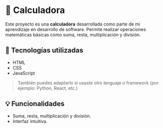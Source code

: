 # 🧮 Calculadora

Este proyecto es una **calculadora** desarrollada como parte de mi aprendizaje en desarrollo de software. Permite realizar operaciones matemáticas básicas como suma, resta, multiplicación y división.

## 🚀 Tecnologías utilizadas

- HTML
- CSS
- JavaScript

> También puedes adaptarlo si usaste otro lenguaje o framework (por ejemplo: Python, React, etc.)

## 💡 Funcionalidades

- Suma, resta, multiplicación y división.
- Interfaz intuitiva.
